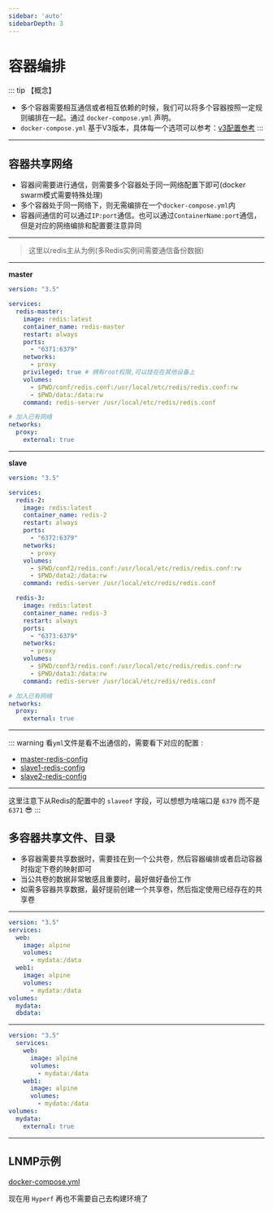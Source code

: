 ```yaml
---
sidebar: 'auto'
sidebarDepth: 3
---
```


# 容器编排

::: tip 【概念】
- 多个容器需要相互通信或者相互依赖的时候，我们可以将多个容器按照一定规则编排在一起。通过 `docker-compose.yml` 声明。
- `docker-compose.yml` 基于V3版本，具体每一个选项可以参考：[v3配置参考](https://docs.docker.com/compose/compose-file/compose-file-v3/)
:::

---

## 容器共享网络

- 容器间需要进行通信，则需要多个容器处于同一网络配置下即可(docker swarm模式需要特殊处理)
- 多个容器处于同一网络下，则无需编排在一个`docker-compose.yml`内
- 容器间通信的可以通过`IP:port`通信。也可以通过`ContainerName:port`通信，但是对应的网络编排和配置要注意异同

---

> 这里以redis主从为例(多Redis实例间需要通信备份数据)

---

**master**

```yaml
version: "3.5"

services:
  redis-master:
    image: redis:latest
    container_name: redis-master
    restart: always
    ports:
      - "6371:6379"
    networks:
      - proxy
    privileged: true # 拥有root权限,可以挂在在其他设备上
    volumes:
      - $PWD/conf/redis.conf:/usr/local/etc/redis/redis.conf:rw
      - $PWD/data:/data:rw
    command: redis-server /usr/local/etc/redis/redis.conf

# 加入已有网络
networks:
  proxy:
    external: true
```

---

**slave**

```yaml
version: "3.5"

services:
  redis-2:
    image: redis:latest
    container_name: redis-2
    restart: always
    ports:
      - "6372:6379"
    networks:
      - proxy
    volumes:
      - $PWD/conf2/redis.conf:/usr/local/etc/redis/redis.conf:rw
      - $PWD/data2:/data:rw
    command: redis-server /usr/local/etc/redis/redis.conf

  redis-3:
    image: redis:latest
    container_name: redis-3
    restart: always
    ports:
      - "6373:6379"
    networks:
      - proxy
    volumes:
      - $PWD/conf3/redis.conf:/usr/local/etc/redis/redis.conf:rw
      - $PWD/data3:/data:rw
    command: redis-server /usr/local/etc/redis/redis.conf

# 加入已有网络
networks:
  proxy:
    external: true
```

---

::: warning
看`yml`文件是看不出通信的，需要看下对应的配置 :
- [master-redis-config](https://github.com/JerryTZF/docker-redis/blob/main/redis-master/conf/redis.conf)
- [slave1-redis-config](https://github.com/JerryTZF/docker-redis/blob/main/redis-slave/conf2/redis.conf)
- [slave2-redis-config](https://github.com/JerryTZF/docker-redis/blob/main/redis-slave/conf3/redis.conf)

---

这里注意下从Redis的配置中的 `slaveof` 字段，可以想想为啥端口是 `6379` 而不是 `6371`  :sunglasses:
:::


## 多容器共享文件、目录

- 多容器需要共享数据时，需要挂在到一个公共卷，然后容器编排或者启动容器时指定下卷的映射即可
- 当公共卷的数据非常敏感且重要时，最好做好备份工作
- 如需多容器共享数据，最好提前创建一个共享卷，然后指定使用已经存在的共享卷

---

```yaml
version: "3.5"
services:
  web:
    image: alpine
    volumes:
      - mydata:/data
  web1:
    image: alpine
    volumes:
      - mydata:/data
volumes:
  mydata:
  dbdata:
```

---

```yaml
version: "3.5"
  services:
    web:
      image: alpine
      volumes:
        - mydata:/data
    web1:
      image: alpine
      volumes:
        - mydata:/data
volumes:
  mydata:
    external: true
```

---

## LNMP示例

[docker-compose.yml](https://github.com/JerryTZF/docker-lnmp/blob/master/docker-compose.yml)

现在用 `Hyperf` 再也不需要自己去构建环境了